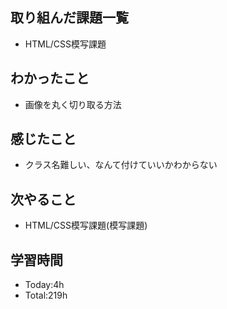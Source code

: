 ## 取り組んだ課題一覧
- HTML/CSS模写課題
  
## わかったこと
- 画像を丸く切り取る方法
  
## 感じたこと
- クラス名難しい、なんて付けていいかわからない
  
## 次やること
- HTML/CSS模写課題(模写課題)
  
## 学習時間
- Today:4h
- Total:219h
